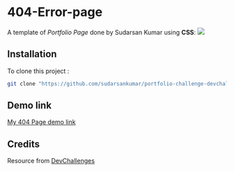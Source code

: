 # 404-Error-page
A template of *Portfolio Page* done by Sudarsan Kumar using **CSS**:
![](https://devchallenges.io/_next/image?url=https%3A%2F%2Ffirebasestorage.googleapis.com%2Fv0%2Fb%2Fdevchallenges-1234.appspot.com%2Fo%2FchallengesDesigns%252FPortfolioThumbnail.png%3Falt%3Dmedia%26token%3D417f625d-715a-4611-8215-2c19aaf490f9&w=750&q=75)  
## Installation

To clone this project :

```bash
git clone "https://github.com/sudarsankumar/portfolio-challenge-devchallenges"
```

## Demo link
[My 404 Page demo link](https://sudarsankumar.github.io/portfolio-challenge-devchallenges/)

## Credits
Resource from [DevChallenges](https://devchallenges.io/)